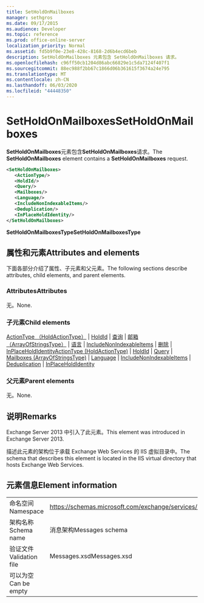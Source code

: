 ```yaml
---
title: SetHoldOnMailboxes
manager: sethgros
ms.date: 09/17/2015
ms.audience: Developer
ms.topic: reference
ms.prod: office-online-server
localization_priority: Normal
ms.assetid: fd5b9f0e-23e8-428c-8168-2d6b4ecd6beb
description: SetHoldOnMailboxes 元素包含 SetHoldOnMailboxes 请求。
ms.openlocfilehash: c96ff50cb1204d86abc66829e1c5da7124f407f1
ms.sourcegitcommit: 88ec988f2bb67c1866d06b361615f3674a24e795
ms.translationtype: MT
ms.contentlocale: zh-CN
ms.lasthandoff: 06/03/2020
ms.locfileid: "44448350"
---
```

# <a name="setholdonmailboxes"></a><span data-ttu-id="64dc7-103">SetHoldOnMailboxes</span><span class="sxs-lookup"><span data-stu-id="64dc7-103">SetHoldOnMailboxes</span></span>

<span data-ttu-id="64dc7-104">**SetHoldOnMailboxes**元素包含**SetHoldOnMailboxes**请求。</span><span class="sxs-lookup"><span data-stu-id="64dc7-104">The **SetHoldOnMailboxes** element contains a **SetHoldOnMailboxes** request.</span></span> 
  
```XML
<SetHoldOnMailboxes>
   <ActionType/>
   <HoldId/>
   <Query/>
   <Mailboxes/>
   <Language/>
   <IncludeNonIndexableItems/>
   <Deduplication/>
   <InPlaceHoldIdentity/>
</SetHoldOnMailboxes>
```

 <span data-ttu-id="64dc7-105">**SetHoldOnMailboxesType**</span><span class="sxs-lookup"><span data-stu-id="64dc7-105">**SetHoldOnMailboxesType**</span></span>
## <a name="attributes-and-elements"></a><span data-ttu-id="64dc7-106">属性和元素</span><span class="sxs-lookup"><span data-stu-id="64dc7-106">Attributes and elements</span></span>

<span data-ttu-id="64dc7-107">下面各部分介绍了属性、子元素和父元素。</span><span class="sxs-lookup"><span data-stu-id="64dc7-107">The following sections describe attributes, child elements, and parent elements.</span></span>
  
### <a name="attributes"></a><span data-ttu-id="64dc7-108">Attributes</span><span class="sxs-lookup"><span data-stu-id="64dc7-108">Attributes</span></span>

<span data-ttu-id="64dc7-109">无。</span><span class="sxs-lookup"><span data-stu-id="64dc7-109">None.</span></span>
  
### <a name="child-elements"></a><span data-ttu-id="64dc7-110">子元素</span><span class="sxs-lookup"><span data-stu-id="64dc7-110">Child elements</span></span>

<span data-ttu-id="64dc7-111">[ActionType （HoldActionType）](actiontype-holdactiontype.md)  | [HoldId](holdid.md)  | [查询](query.md)  | [邮箱（ArrayOfStringsType）](mailboxes-arrayofstringstype.md)  | [语言](language.md)  | [IncludeNonIndexableItems](includenonindexableitems.md)  | [删除](deduplication.md)  | [InPlaceHoldIdentity](inplaceholdidentity.md)</span><span class="sxs-lookup"><span data-stu-id="64dc7-111">[ActionType (HoldActionType)](actiontype-holdactiontype.md) | [HoldId](holdid.md) | [Query](query.md) | [Mailboxes (ArrayOfStringsType)](mailboxes-arrayofstringstype.md) | [Language](language.md) | [IncludeNonIndexableItems](includenonindexableitems.md) | [Deduplication](deduplication.md) | [InPlaceHoldIdentity](inplaceholdidentity.md)</span></span>
  
### <a name="parent-elements"></a><span data-ttu-id="64dc7-112">父元素</span><span class="sxs-lookup"><span data-stu-id="64dc7-112">Parent elements</span></span>

<span data-ttu-id="64dc7-113">无。</span><span class="sxs-lookup"><span data-stu-id="64dc7-113">None.</span></span>
  
## <a name="remarks"></a><span data-ttu-id="64dc7-114">说明</span><span class="sxs-lookup"><span data-stu-id="64dc7-114">Remarks</span></span>

<span data-ttu-id="64dc7-115">Exchange Server 2013 中引入了此元素。</span><span class="sxs-lookup"><span data-stu-id="64dc7-115">This element was introduced in Exchange Server 2013.</span></span>
  
<span data-ttu-id="64dc7-116">描述此元素的架构位于承载 Exchange Web Services 的 IIS 虚拟目录中。</span><span class="sxs-lookup"><span data-stu-id="64dc7-116">The schema that describes this element is located in the IIS virtual directory that hosts Exchange Web Services.</span></span>
  
## <a name="element-information"></a><span data-ttu-id="64dc7-117">元素信息</span><span class="sxs-lookup"><span data-stu-id="64dc7-117">Element information</span></span>

|||
|:-----|:-----|
|<span data-ttu-id="64dc7-118">命名空间</span><span class="sxs-lookup"><span data-stu-id="64dc7-118">Namespace</span></span>  <br/> |https://schemas.microsoft.com/exchange/services/2006/messages  <br/> |
|<span data-ttu-id="64dc7-119">架构名称</span><span class="sxs-lookup"><span data-stu-id="64dc7-119">Schema name</span></span>  <br/> |<span data-ttu-id="64dc7-120">消息架构</span><span class="sxs-lookup"><span data-stu-id="64dc7-120">Messages schema</span></span>  <br/> |
|<span data-ttu-id="64dc7-121">验证文件</span><span class="sxs-lookup"><span data-stu-id="64dc7-121">Validation file</span></span>  <br/> |<span data-ttu-id="64dc7-122">Messages.xsd</span><span class="sxs-lookup"><span data-stu-id="64dc7-122">Messages.xsd</span></span>  <br/> |
|<span data-ttu-id="64dc7-123">可以为空</span><span class="sxs-lookup"><span data-stu-id="64dc7-123">Can be empty</span></span>  <br/> ||
   

